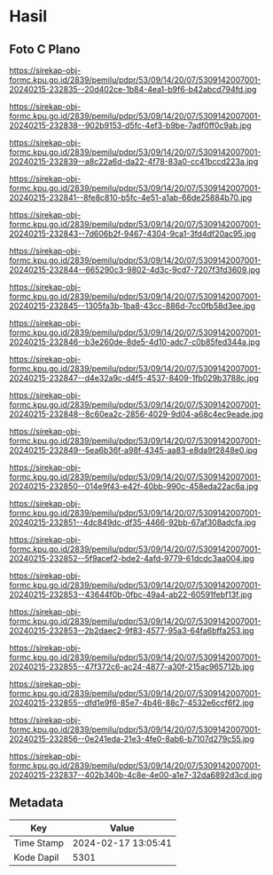 # Hasil

## Foto C Plano

https://sirekap-obj-formc.kpu.go.id/2839/pemilu/pdpr/53/09/14/20/07/5309142007001-20240215-232835--20d402ce-1b84-4ea1-b9f6-b42abcd794fd.jpg

https://sirekap-obj-formc.kpu.go.id/2839/pemilu/pdpr/53/09/14/20/07/5309142007001-20240215-232838--902b9153-d5fc-4ef3-b9be-7adf0ff0c9ab.jpg

https://sirekap-obj-formc.kpu.go.id/2839/pemilu/pdpr/53/09/14/20/07/5309142007001-20240215-232839--a8c22a6d-da22-4f78-83a0-cc41bccd223a.jpg

https://sirekap-obj-formc.kpu.go.id/2839/pemilu/pdpr/53/09/14/20/07/5309142007001-20240215-232841--8fe8c810-b5fc-4e51-a1ab-66de25884b70.jpg

https://sirekap-obj-formc.kpu.go.id/2839/pemilu/pdpr/53/09/14/20/07/5309142007001-20240215-232843--7d606b2f-9467-4304-9ca1-3fd4df20ac95.jpg

https://sirekap-obj-formc.kpu.go.id/2839/pemilu/pdpr/53/09/14/20/07/5309142007001-20240215-232844--665290c3-9802-4d3c-9cd7-7207f3fd3609.jpg

https://sirekap-obj-formc.kpu.go.id/2839/pemilu/pdpr/53/09/14/20/07/5309142007001-20240215-232845--1305fa3b-1ba8-43cc-886d-7cc0fb58d3ee.jpg

https://sirekap-obj-formc.kpu.go.id/2839/pemilu/pdpr/53/09/14/20/07/5309142007001-20240215-232846--b3e260de-8de5-4d10-adc7-c0b85fed344a.jpg

https://sirekap-obj-formc.kpu.go.id/2839/pemilu/pdpr/53/09/14/20/07/5309142007001-20240215-232847--d4e32a9c-d4f5-4537-8409-1fb029b3788c.jpg

https://sirekap-obj-formc.kpu.go.id/2839/pemilu/pdpr/53/09/14/20/07/5309142007001-20240215-232848--8c60ea2c-2856-4029-9d04-a68c4ec9eade.jpg

https://sirekap-obj-formc.kpu.go.id/2839/pemilu/pdpr/53/09/14/20/07/5309142007001-20240215-232849--5ea6b36f-a98f-4345-aa83-e8da9f2848e0.jpg

https://sirekap-obj-formc.kpu.go.id/2839/pemilu/pdpr/53/09/14/20/07/5309142007001-20240215-232850--014e9f43-e42f-40bb-990c-458eda22ac6a.jpg

https://sirekap-obj-formc.kpu.go.id/2839/pemilu/pdpr/53/09/14/20/07/5309142007001-20240215-232851--4dc849dc-df35-4466-92bb-67af308adcfa.jpg

https://sirekap-obj-formc.kpu.go.id/2839/pemilu/pdpr/53/09/14/20/07/5309142007001-20240215-232852--5f9acef2-bde2-4afd-9779-61dcdc3aa004.jpg

https://sirekap-obj-formc.kpu.go.id/2839/pemilu/pdpr/53/09/14/20/07/5309142007001-20240215-232853--43644f0b-0fbc-49a4-ab22-60591febf13f.jpg

https://sirekap-obj-formc.kpu.go.id/2839/pemilu/pdpr/53/09/14/20/07/5309142007001-20240215-232853--2b2daec2-9f83-4577-95a3-64fa6bffa253.jpg

https://sirekap-obj-formc.kpu.go.id/2839/pemilu/pdpr/53/09/14/20/07/5309142007001-20240215-232855--47f372c6-ac24-4877-a30f-215ac965712b.jpg

https://sirekap-obj-formc.kpu.go.id/2839/pemilu/pdpr/53/09/14/20/07/5309142007001-20240215-232855--dfd1e9f6-85e7-4b46-88c7-4532e6ccf6f2.jpg

https://sirekap-obj-formc.kpu.go.id/2839/pemilu/pdpr/53/09/14/20/07/5309142007001-20240215-232856--0e241eda-21e3-4fe0-8ab6-b7107d279c55.jpg

https://sirekap-obj-formc.kpu.go.id/2839/pemilu/pdpr/53/09/14/20/07/5309142007001-20240215-232837--402b340b-4c8e-4e00-a1e7-32da6892d3cd.jpg


## Metadata

| Key        | Value               |
| ---------- | ------------------- |
| Time Stamp | 2024-02-17 13:05:41 |
| Kode Dapil | 5301                |



